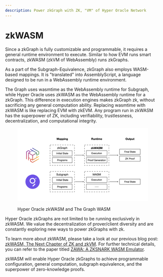 ```yaml
---
description: Power zkGraph with ZK, "VM" of Hyper Oracle Network
---
```


# zkWASM

Since a zkGraph is fully customizable and programmable, it requires a general runtime environment to execute. Similar to how EVM runs smart contracts, zkWASM (zkVM of WebAssembly) runs zkGraphs.

As a part of the Subgraph-Equivalence, zkGraph also employs WASM-based mappings. It is "translated" into AssemblyScript, a language designed to be run in a WebAssembly runtime environment.

The Graph uses wasmtime as the WebAssembly runtime for Subgraph, while Hyper Oracle uses zkWASM as the WebAssembly runtime for a zkGraph. This difference in execution engines makes zkGraph zk, without sacrificing any general computation ability. Replacing wasmtime with zkWASM is like replacing EVM with zkEVM. Any program run in zkWASM has the superpower of ZK, including verifiability, trustlessness, decentralization, and computational integrity.

<figure><img src="../../.gitbook/assets/截屏2023-02-19 上午3.13.43.png" alt=""><figcaption><p>Hyper Oracle zkWASM and The Graph WASM</p></figcaption></figure>

Hyper Oracle zkGraphs are not limited to be running exclusively in zkWASM. We value the decentralization of prover/client diversity and are constantly exploring new ways to power zkGraphs with zk.

To learn more about zkWASM, please take a look at our previous blog post: [zkWASM, The Next Chapter of ZK and zkVM](https://mirror.xyz/hyperoracleblog.eth/abKqUB4iEJ4kRsGqq8baIFUnhV\_eY-lblmhCrwRm31E). For further technical details, you can refer to the paper titled [ZAWA: A ZKSNARK WASM Emulator](https://jhc.sjtu.edu.cn/\~hongfeifu/manuscriptb.pdf).

zkWASM will enable Hyper Oracle zkGraphs to achieve programmable configuration, general computation, subgraph equivalence, and the superpower of zero-knowledge proofs.
